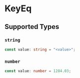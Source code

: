 # KeyEq


## Supported Types

### `string`

```typescript
const value: string = "<value>";
```

### `number`

```typescript
const value: number = 1284.03;
```

